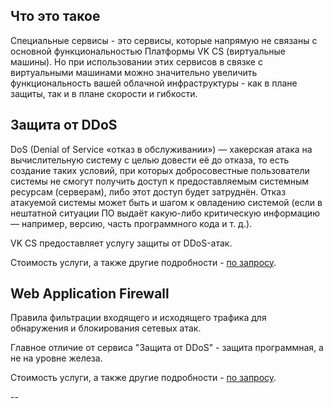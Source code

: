 ## Что это такое

Специальные сервисы - это сервисы, которые напрямую не связаны с основной функциональностью Платформы VK CS (виртуальные машины). Но при использовании этих сервисов в связке с виртуальными машинами можно значительно увеличить функциональность вашей облачной инфраструктуры - как в плане защиты, так и в плане скорости и гибкости.

## Защита от DDoS

DoS (Denial of Service «отказ в обслуживании») — хакерская атака на вычислительную систему с целью довести её до отказа, то есть создание таких условий, при которых добросовестные пользователи системы не смогут получить доступ к предоставляемым системным ресурсам (серверам), либо этот доступ будет затруднён. Отказ атакуемой системы может быть и шагом к овладению системой (если в нештатной ситуации ПО выдаёт какую-либо критическую информацию — например, версию, часть программного кода и т. д.).

VK CS предоставляет услугу защиты от DDoS-атак.

Стоимость услуги, а также другие подробности - [по запросу](https://mcs.mail.ru/help/contact-us).

## Web Application Firewall

Правила фильтрации входящего и исходящего трафика для обнаружения и блокирования сетевых атак.

Главное отличие от сервиса "Защита от DDoS" - защита программная, а не на уровне железа.

Стоимость услуги, а также другие подробности - [по запросу](https://mcs.mail.ru/help/contact-us).

--
